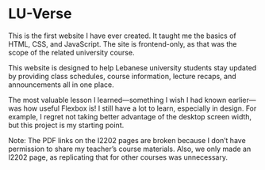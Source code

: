 # LU-Verse

This is the first website I have ever created. It taught me the basics of HTML, CSS, and JavaScript.
The site is frontend-only, as that was the scope of the related university course.

This website is designed to help Lebanese university students stay updated by providing class schedules, course information, lecture recaps, and announcements all in one place.

The most valuable lesson I learned—something I wish I had known earlier—was how useful Flexbox is!
I still have a lot to learn, especially in design. For example, I regret not taking better advantage of the desktop screen width, but this project is my starting point.

Note: The PDF links on the I2202 pages are broken because I don’t have permission to share my teacher’s course materials.
Also, we only made an I2202 page, as replicating that for other courses was unnecessary.
